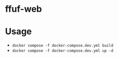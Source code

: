 # ffuf-web

# Usage
- ``docker compose -f docker-compose.dev.yml build``
- ``docker compose -f docker-compose.dev.yml up -d``
